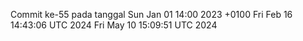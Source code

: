 Commit ke-55 pada tanggal Sun Jan 01 14:00 2023 +0100
Fri Feb 16 14:43:06 UTC 2024
Fri May 10 15:09:51 UTC 2024
